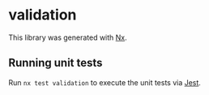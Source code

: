 # validation

This library was generated with [Nx](https://nx.dev).





## Running unit tests

Run `nx test validation` to execute the unit tests via [Jest](https://jestjs.io).


